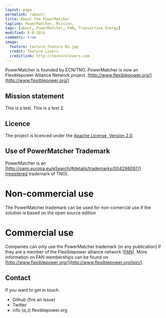 ```yaml
---
layout: page
permalink: /about/
title: About the PowerMatcher
tagline: PowerMatcher, Mission, 
tags: [about, PowerMatcher, FAN, Transactive Energy]
modified: 8-8-2014
comments: true
image:
  feature: texture-feature-02.jpg
  credit: Texture Lovers
  creditlink: http://texturelovers.com
---
```


PowerMatcher is founded by ECN/TNO. PowerMatcher is now an Flexiblepower Alliance Network project.
[http://www.flexiblepower.org/](http://www.flexiblepower.org/)


## Mission statement ##
This is a test. This is a test 2.

## Licence ##
The project is licenced under the [Apache License, Version 2.0](https://github.com/flexiblepower/powermatcher/blob/master/LICENSE). 

## Use of PowerMatcher Trademark ##
PowerMatcher is an [http://oami.europa.eu/eSearch/#details/trademarks/004298097/](registered trademark of TNO).

# Non-commercial use #
The PowerMatcher trademark can be used for non-comercial use if the solution is based on the open source edition


# Commercial use #
Companies can only use the PowerMatcher trademark (in any publication) if they are a member of the Flexiblepower alliance network ([FAN](http://www.flexiblepower.org/)).
More information on FAN memberships can be found on [http://www.flexiblepower.org/](http://www.flexiblepower.org/join/).


## Contact ##
If you want to get in touch.

* Github (fire an issue)
* Twitter
* info (_a_t_) flexiblepower.org
